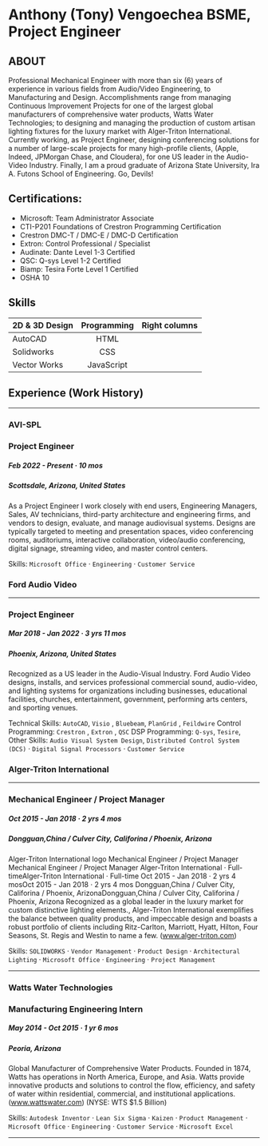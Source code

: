 # Anthony (Tony) Vengoechea BSME, Project Engineer

## ABOUT
Professional Mechanical Engineer with more than six (6) years of experience in various fields from Audio/Video Engineering, to Manufacturing and Design. Accomplishments range from managing Continuous Improvement Projects for one of the largest global manufacturers of comprehensive water products, Watts Water Technologies; to designing and managing the production of custom artisan lighting fixtures for the luxury market with Alger-Triton International. Currently working, as Project Engineer, designing conferencing solutions for a number of large-scale projects for many high-profile clients, (Apple, Indeed, JPMorgan Chase, and Cloudera), for one US leader in the Audio-Video Industry. Finally, I am a proud graduate of Arizona State University, Ira A. Futons School of Engineering. Go, Devils!


## Certifications:
* Microsoft: Team Administrator Associate 
* CTI-P201 Foundations of Crestron Programming Certification
* Crestron DMC-T / DMC-E / DMC-D Certification
* Extron: Control Professional / Specialist
* Audinate: Dante Level 1-3 Certified 
* QSC: Q-sys Level 1-2 Certified
* Biamp: Tesira Forte Level 1 Certified
* OSHA 10

## Skills
| 2D & 3D Design |  Programming  | Right columns |
| -------------  |:-------------:|:-------------:|
| AutoCAD        | HTML          |
| Solidworks     | CSS           |
| Vector Works   | JavaScript    |


## Experience (Work History) 
---
### AVI-SPL
### Project Engineer
##### Feb 2022 - Present · 10 mos
##### Scottsdale, Arizona, United States

As a Project Engineer I work closely with end users, Engineering Managers, Sales, AV technicians, third-party architecture and engineering firms, and vendors to design, evaluate, and manage audiovisual systems. Designs are typically targeted to meeting and presentation spaces, video conferencing rooms, auditoriums, interactive collaboration, video/audio conferencing, digital signage, streaming video, and master control centers.

Skills: `Microsoft Office` · `Engineering` · `Customer Service`

### Ford Audio Video 
---
### Project Engineer
##### Mar 2018 - Jan 2022 · 3 yrs 11 mos
##### Phoenix, Arizona, United States

Recognized as a US leader in the Audio-Visual Industry. Ford Audio Video designs, installs, and services professional commercial sound, audio-video, and lighting systems for organizations including businesses, educational facilities, churches, entertainment, government, performing arts centers, and sporting venues. 

Technical Skills: `AutoCAD`, `Visio` , `Bluebeam`, `PlanGrid` , `Feildwire`
Control Programming: `Crestron` , `Extron` , `QSC`
DSP Programming:  `Q-sys`, `Tesire`, 
Other Skills: `Audio Visual System Design`, `Distributed Control System (DCS)` · `Digital Signal Processors` · `Customer Service`


### Alger-Triton International
---
### Mechanical Engineer / Project Manager 
##### Oct 2015 - Jan 2018 · 2 yrs 4 mos
##### Dongguan,China / Culver City, Califorina / Phoenix, Arizona


Alger-Triton International logo
Mechanical Engineer / Project Manager Mechanical Engineer / Project Manager 
Alger-Triton International · Full-timeAlger-Triton International · Full-time
Oct 2015 - Jan 2018 · 2 yrs 4 mosOct 2015 - Jan 2018 · 2 yrs 4 mos
Dongguan,China / Culver City, Califorina / Phoenix, ArizonaDongguan,China / Culver City, Califorina / Phoenix, Arizona
Recognized as a global leader in the luxury market for custom distinctive lighting elements., Alger-Triton International exemplifies the balance between quality products, and impeccable design and boasts a robust portfolio of clients including Ritz-Carlton, Marriott, Hyatt, Hilton, Four Seasons, St. Regis and Westin to name a few. (www.alger-triton.com)

Skills: `SOLIDWORKS` · `Vendor Management` · `Product Design` · `Architectural Lighting` · `Microsoft Office` · `Engineering` · `Project Management`

---
### Watts Water Technologies
### Manufacturing Engineering Intern 
##### May 2014 - Oct 2015 · 1 yr 6 mos
##### Peoria, Arizona

Global Manufacturer of Comprehensive Water Products. Founded in 1874, Watts has operations in North America, Europe, and Asia. Watts provide innovative products and solutions to control the flow, efficiency, and safety of water within residential, commercial, and institutional applications. (www.wattswater.com) (NYSE: WTS $1.5 Billion)

Skills: `Autodesk Inventor` · `Lean Six Sigma` · `Kaizen` · `Product Management` · `Microsoft Office` · `Engineering` · `Customer Service` · `Microsoft Excel`

---
